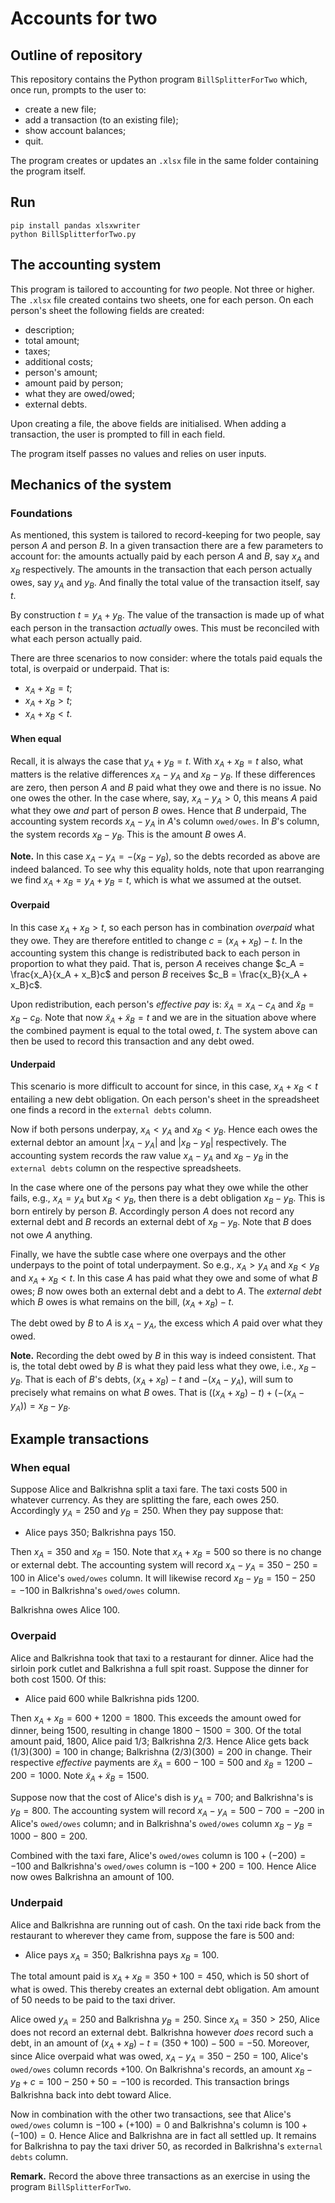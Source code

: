 # Accounts for two

## Outline of repository 

This repository contains the Python program `BillSplitterForTwo` which, once run, prompts to the user to:

- create a new file;
- add a transaction (to an existing file);
- show account balances;
- quit.

The program creates or updates an `.xlsx` file in the same folder containing the program itself.

## Run

```
pip install pandas xlsxwriter
python BillSplitterforTwo.py
```

## The accounting system

This program is tailored to accounting for *two* people. Not three or higher. The `.xlsx` file created contains two sheets, one for each person.
On each person's sheet the following fields are created:

- description;
- total amount;
- taxes;
- additional costs;
- person's amount;
- amount paid by person;
- what they are owed/owed;
- external debts.

Upon creating a file, the above fields are initialised. When adding a transaction, the user is prompted to fill in each field.

The program itself passes no values and relies on user inputs.

## Mechanics of the system

### Foundations

As mentioned, this system is tailored to record-keeping for two people, say person $A$ and person $B$. In a given transaction there are a few parameters to account for: the amounts actually paid by each person $A$ and $B$, say $x_A$ and $x_B$ respectively. The amounts in the transaction that each person actually owes, say $y_A$ and $y_B$. And finally the total value of the transaction itself, say $t$. 

By construction $t = y_A + y_B$. The value of the transaction is made up of what each person in the transaction *actually* owes. This must be reconciled with what each person actually paid. 

There are three scenarios to now consider: where the totals paid equals the total, is overpaid or underpaid. That is:

- $x_A + x_B = t$;
- $x_A + x_B > t$;
- $x_A + x_B < t$.

#### When equal

Recall, it is always the case that $y_A + y_B = t$. With $x_A + x_B = t$ also, what matters is the relative differences $x_A - y_A$ and $x_B - y_B$. If these differences are zero, then person $A$ and $B$ paid what they owe and there is no issue. No one owes the other. In the case where, say, $x_A - y_A > 0$, this means $A$ paid what they owe *and* part of person $B$ owes. Hence that $B$ underpaid, The accounting system records $x_A - y_A$ in $A$'s column `owed/owes`. In $B$'s column, the system records $x_B - y_B$. This is the amount $B$ owes $A$.

**Note.** In this case $x_A - y_A = -(x_B - y_B)$, so the debts recorded as above are indeed balanced. To see why this equality holds, note that upon rearranging we find $x_A + x_B = y_A + y_B = t$, which is what we assumed at the outset.

#### Overpaid

In this case $x_A + x_B > t$, so each person has in combination *overpaid* what they owe. They are therefore entitled to change $c = (x_A + x_B) - t$. In the accounting system this change is redistributed back to each person in proportion to what they paid. That is, person $A$ receives change $c_A = \frac{x_A}{x_A + x_B}c$ and person $B$ receives $c_B = \frac{x_B}{x_A + x_B}c$. 

Upon redistribution, each person's *effective pay* is: $\tilde x_A = x_A - c_A$ and $\tilde x_B = x_B - c_B$. Note that now $\tilde x_A + \tilde x_B = t$ and we are in the situation above where the combined payment is equal to the total owed, $t$. The system above can then be used to record this transaction and any debt owed.


#### Underpaid

This scenario is more difficult to account for since, in this case, $x_A + x_B < t$ entailing a new debt obligation. On each person's sheet in the spreadsheet one finds a record in the `external debts` column. 

Now if both persons underpay, $x_A < y_A$ and $x_B < y_B$. Hence each owes the external debtor an amount $|x_A - y_A|$ and $|x_B - y_B|$ respectively. The accounting system records the raw value $x_A - y_A$ and $x_B - y_B$ in the `external debts` column on the respective spreadsheets.

In the case where one of the persons pay what they owe while the other fails, e.g., $x_A = y_A$ but $x_B < y_B$, then there is a debt obligation $x_B - y_B$. This is born entirely by person $B$. Accordingly person $A$ does not record any external debt and $B$ records an external debt of $x_B - y_B$. Note that $B$ does not owe $A$ anything.

Finally, we have the subtle case where one overpays and the other underpays to the point of total underpayment. So e.g., $x_A > y_A$ and $x_B < y_B$ and $x_A + x_B < t$. In this case $A$ has paid what they owe and some of what $B$ owes; $B$ now owes both an external debt and a debt to $A$. The *external debt* which $B$ owes is what remains on the bill, $(x_A + x_B) - t$. 

The debt owed by $B$ to $A$ is $x_A - y_A$, the excess which $A$ paid over what they owed.

**Note.** Recording the debt owed by $B$ in this way is indeed consistent. That is, the total debt owed by $B$ is what they paid less what they owe, i.e., $x_B - y_B$. That is each of $B$'s debts, $(x_A + x_B) - t$ and $-(x_A - y_A)$, will sum to precisely what remains on what $B$ owes. That is $((x_A + x_B) - t) + (-(x_A - y_A)) = x_B - y_B$.

## Example transactions

### When equal

Suppose Alice and Balkrishna split a taxi fare. The taxi costs $500$ in whatever currency. As they are splitting the fare, each owes $250$. Accordingly $y_A = 250$ and $y_B = 250$. When they pay suppose that:

- Alice pays $350$; Balkrishna pays $150$. 

Then $x_A = 350$ and $x_B = 150$. Note that $x_A + x_B = 500$ so there is no change or external debt. The accounting system will record $x_A - y_A = 350 - 250 = 100$ in Alice's `owed/owes` column. It will likewise record $x_B - y_B = 150 - 250 = -100$ in Balkrishna's `owed/owes` column. 

Balkrishna owes Alice $100$. 

### Overpaid

Alice and Balkrishna took that taxi to a restaurant for dinner. Alice had the sirloin pork cutlet and Balkrishna a full spit roast. Suppose the dinner for both cost 1500. Of this:

- Alice paid $600$ while Balkrishna pids $1200$. 

Then $x_A + x_B = 600 + 1200 = 1800$. This exceeds the amount owed for dinner, being $1500$, resulting in change $1800 - 1500 = 300$. Of the total amount paid, $1800$, Alice paid $1/3$; Balkrishna $2/3$. Hence Alice gets back $(1/3)(300) = 100$ in change; Balkrishna $(2/3)(300) = 200$ in change. Their respective *effective* payments are $\tilde x_A = 600 - 100 = 500$ and $\tilde x_B = 1200 - 200 = 1000$. Note $\tilde x_A + \tilde x_B = 1500$. 

Suppose now that the cost of Alice's dish is $y_A = 700$; and Balkrishna's is $y_B = 800$. The accounting system will record $x_A - y_A = 500 - 700 = -200$ in Alice's `owed/owes` column; and in Balkrishna's `owed/owes` column $x_B - y_B = 1000 - 800 = 200$. 

Combined with the taxi fare, Alice's `owed/owes` column is $100 + (-200) = -100$ and Balkrishna's `owed/owes` column is $-100 + 200 = 100$. Hence Alice now owes Balkrishna an amount of $100$.

### Underpaid

Alice and Balkrishna are running out of cash. On the taxi ride back from the restaurant to wherever they came from, suppose the fare is $500$ and:

- Alice pays $x_A = 350$; Balkrishna pays $x_B = 100$.

The total amount paid is $x_A + x_B = 350 + 100 = 450$, which is $50$ short of what is owed. This thereby creates an external debt obligation. Am amount of $50$ needs to be paid to the taxi driver. 

Alice owed $y_A = 250$ and Balkrishna $y_B = 250$. Since $x_A = 350 > 250$, Alice does not record an external debt. Balkrishna however *does* record such a debt, in an amount of $(x_A + x_B) - t = (350 + 100) - 500 = -50$. Moreover, since Alice overpaid what was owed, $x_A - y_A = 350 - 250 = 100$, Alice's `owed/owes` column records $+100$. On Balkrishna's records, an amount $x_B - y_B + c = 100 - 250 + 50 = -100$ is recorded. This transaction brings Balkrishna back into debt toward Alice. 

Now in combination with the other two transactions, see that Alice's `owed/owes` column is $-100 + (+ 100) = 0$ and Balkrishna's column is $100 + (-100) = 0$. Hence Alice and Balkrishna are in fact all settled up. It remains for Balkrishna to pay the taxi driver $50$, as recorded in Balkrishna's `external debts` column.

**Remark.** Record the above three transactions as an exercise in using the program `BillSplitterForTwo`.


